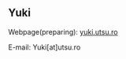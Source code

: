 ## Yuki

Webpage(preparing): <a href="http://yuki.utsu.ro">yuki.utsu.ro</a>

E-mail: Yuki[at]utsu.ro
